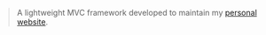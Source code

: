>A lightweight MVC framework developed to maintain my [personal website](http://jawrainey.me/ "Jay Rainey").
